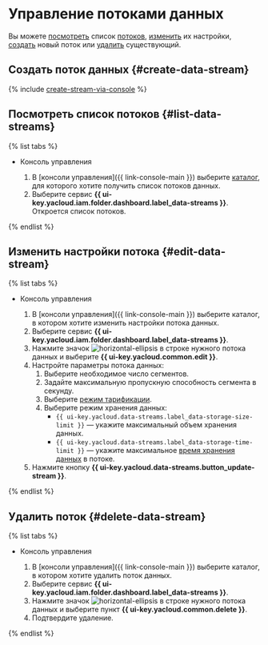 # Управление потоками данных

Вы можете [посмотреть](#list-data-streams) список [потоков](../concepts/glossary.md#stream-concepts), [изменить](#edit-data-stream) их настройки, [создать](#create-data-stream) новый поток или [удалить](#delete-data-stream) существующий.

## Создать поток данных {#create-data-stream}

{% include [create-stream-via-console](../../_includes/data-streams/create-stream-via-console.md) %}

## Посмотреть список потоков {#list-data-streams}

{% list tabs %}

- Консоль управления

  1. В [консоли управления]({{ link-console-main }}) выберите [каталог](../../resource-manager/concepts/resources-hierarchy.md#folder), для которого хотите получить список потоков данных.
  1. Выберите сервис **{{ ui-key.yacloud.iam.folder.dashboard.label_data-streams }}**. Откроется список потоков.

{% endlist %}

## Изменить настройки потока {#edit-data-stream}

{% list tabs %}

- Консоль управления

  1. В [консоли управления]({{ link-console-main }}) выберите каталог, в котором хотите изменить настройки потока данных.
  1. Выберите сервис **{{ ui-key.yacloud.iam.folder.dashboard.label_data-streams }}**.
  1. Нажмите значок ![horizontal-ellipsis](../../_assets/horizontal-ellipsis.svg) в строке нужного потока данных и выберите **{{ ui-key.yacloud.common.edit }}**.
  1. Настройте параметры потока данных:
     1. Выберите необходимое число сегментов.
     1. Задайте максимальную пропускную способность сегмента в секунду.
     1. Выберите [режим тарификации](../../data-streams/pricing.md).
     1. Выберите режим хранения данных:
        * `{{ ui-key.yacloud.data-streams.label_data-storage-size-limit }}` — укажите максимальный объем хранения данных.
        * `{{ ui-key.yacloud.data-streams.label_data-storage-time-limit }}` — укажите максимальное [время хранения данных](../../data-streams/concepts/glossary.md#retention-time) в потоке.
  1. Нажмите кнопку **{{ ui-key.yacloud.data-streams.button_update-stream }}**.

{% endlist %}

## Удалить поток {#delete-data-stream}

{% list tabs %}

- Консоль управления

  1. В [консоли управления]({{ link-console-main }}) выберите каталог, в котором хотите удалить поток данных.
  1. Выберите сервис **{{ ui-key.yacloud.iam.folder.dashboard.label_data-streams }}**.
  1. Нажмите значок ![horizontal-ellipsis](../../_assets/horizontal-ellipsis.svg) в строке нужного потока данных и выберите пункт **{{ ui-key.yacloud.common.delete }}**.
  1. Подтвердите удаление.

{% endlist %}